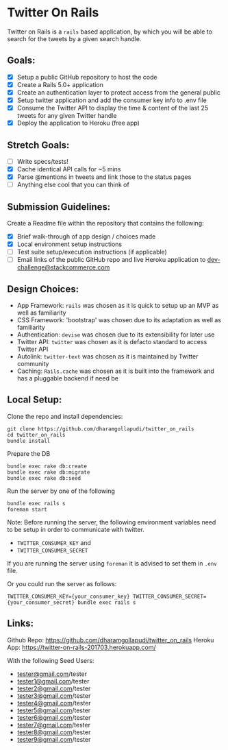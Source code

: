 Twitter On Rails
================
Twitter on Rails is a `rails` based application, by which
you will be able to search for the tweets by a given search handle.

Goals:
------
- [x] Setup a public GitHub repository to host the code
- [x] Create a Rails 5.0+ application
- [x] Create an authentication layer to protect access from the general public
- [x] Setup twitter application and add the consumer key info to .env file
- [x] Consume the Twitter API to display the time & content of the last 25 tweets for any given Twitter handle
- [x] Deploy the application to Heroku (free app)

Stretch Goals:
--------------
- [ ] Write specs/tests!
- [x] Cache identical API calls for ~5 mins
- [x] Parse @mentions in tweets and link those to the status pages
- [ ] Anything else cool that you can think of

Submission Guidelines:
----------------------
Create a Readme file within the repository that contains the following:
- [x] Brief walk-through of app design / choices made
- [x] Local environment setup instructions
- [ ] Test suite setup/execution instructions (if applicable)
- [ ] Email links of the public GitHub repo and live Heroku application to dev-challenge@stackcommerce.com

Design Choices:
---------------
- App Framework: `rails` was chosen as it is quick to setup up an MVP as well as familiarity
- CSS Framework: 'bootstrap' was chosen due to its adaptation as well as familiarity
- Authentication: `devise` was chosen due to its extensibility for later use
- Twitter API: `twitter` was chosen as it is defacto standard to access Twitter API
- Autolink: `twitter-text` was chosen as it is maintained by Twitter community 
- Caching: `Rails.cache` was chosen as it is built into the framework and has a pluggable backend if need be

Local Setup:
------------
Clone the repo and install dependencies:
```
git clone https://github.com/dharamgollapudi/twitter_on_rails
cd twitter_on_rails
bundle install
```

Prepare the DB
```
bundle exec rake db:create
bundle exec rake db:migrate
bundle exec rake db:seed
```

Run the server by one of the following
```
bundle exec rails s
foreman start
```

Note: Before running the server, the following environment variables need to be setup in order to communicate with twitter.
- `TWITTER_CONSUMER_KEY` and 
- `TWITTER_CONSUMER_SECRET`

If you are running the server using `foreman` it is advised to set them in `.env` file.

Or you could run the server as follows:

`TWITTER_CONSUMER_KEY={your_consumer_key} TWITTER_CONSUMER_SECRET={your_consumer_secret} bundle exec rails s`

Links:
------
Github Repo: https://github.com/dharamgollapudi/twitter_on_rails
Heroku App: https://twitter-on-rails-201703.herokuapp.com/

With the following Seed Users:
- tester@gmail.com/tester
- tester1@gmail.com/tester
- tester2@gmail.com/tester
- tester3@gmail.com/tester
- tester4@gmail.com/tester
- tester5@gmail.com/tester
- tester6@gmail.com/tester
- tester7@gmail.com/tester
- tester8@gmail.com/tester
- tester9@gmail.com/tester
